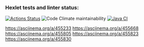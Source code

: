 ### Hexlet tests and linter status:
[![Actions Status](https://github.com/IVF13/java-project-lvl1/workflows/hexlet-check/badge.svg)](https://github.com/IVF13/java-project-lvl1/actions)
![Code Climate maintainability](https://img.shields.io/codeclimate/maintainability-percentage/IVF13/java-project-lvl1?style=plastic)
[![Java CI](https://github.com/IVF13/java-project-lvl1/actions/workflows/github-actions-demo.yml/badge.svg)](https://github.com/IVF13/java-project-lvl1/actions/workflows/github-actions-demo.yml)

https://asciinema.org/a/455233
https://asciinema.org/a/455668
https://asciinema.org/a/455805
https://asciinema.org/a/455823
https://asciinema.org/a/455830
